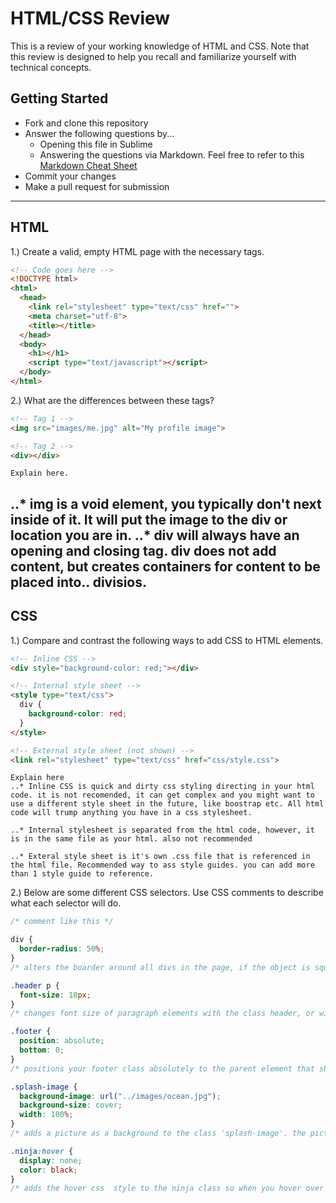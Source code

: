 # HTML/CSS Review

This is a review of your working knowledge of HTML and CSS. Note that this review is designed to help you recall and familiarize yourself with technical concepts.

## Getting Started

* Fork and clone this repository
* Answer the following questions by...
  * Opening this file in Sublime
  * Answering the questions via Markdown. Feel free to refer to this [Markdown Cheat Sheet](https://github.com/adam-p/markdown-here/wiki/Markdown-Cheatsheet)
* Commit your changes
* Make a pull request for submission

---

## HTML

1.) Create a valid, empty HTML page with the necessary tags.

```html
<!-- Code goes here -->
<!DOCTYPE html>
<html>
  <head>
    <link rel="stylesheet" type="text/css" href="">
    <meta charset="utf-8">
    <title></title>
  </head>
  <body>
    <h1></h1>
    <script type="text/javascript"></script>
  </body>
</html>
```

2.) What are the differences between these tags?

```html
<!-- Tag 1 -->
<img src="images/me.jpg" alt="My profile image">

<!-- Tag 2 -->
<div></div>
```

```
Explain here.
```
..* img is a void element, you typically don't next inside of it. It will put the image to the div or location you are in. 
..* div will always have an opening and closing tag. div does not add content, but creates containers for content to be placed into.. divisios.
---

## CSS

1.) Compare and contrast the following ways to add CSS to HTML elements.

```html
<!-- Inline CSS -->
<div style="background-color: red;"></div>

<!-- Internal style sheet -->
<style type="text/css">
  div {
    background-color: red;
  }
</style>

<!-- External style sheet (not shown) -->
<link rel="stylesheet" type="text/css" href="css/style.css">
```

```
Explain here
..* Inline CSS is quick and dirty css styling directing in your html code. it is not recomended, it can get complex and you might want to use a different style sheet in the future, like boostrap etc. All html code will trump anything you have in a css stylesheet. 

..* Internal stylesheet is separated from the html code, however, it is in the same file as your html. also not recommended

..* Exteral style sheet is it's own .css file that is referenced in the html file. Recommended way to ass style guides. you can add more than 1 style guide to reference. 
```

2.) Below are some different CSS selectors. Use CSS comments to describe what each selector will do.

```css
/* comment like this */

div {
  border-radius: 50%;
}
/* alters the boarder around all divs in the page, if the object is square, 50% will make it a circle. */

.header p {
  font-size: 18px;
}
/* changes font size of paragraph elements with the class header, or within a parent with the class header only */

.footer {
  position: absolute;
  bottom: 0;
}
/* positions your footer class absolutely to the parent element that should have position relative. This ignores the standard layout and allows you to place certain content above or below other content */

.splash-image {
  background-image: url("../images/ocean.jpg");
  background-size: cover;
  width: 100%;
}
/* adds a picture as a background to the class 'splash-image'. the picture will cover the background once instead of repeating, and it's widthe is 100% of the container*/

.ninja:hover {
  display: none;
  color: black;
}
/* adds the hover css  style to the ninja class so when you hover over the container, the color turns black when hovering and the dispaly is none*/
```